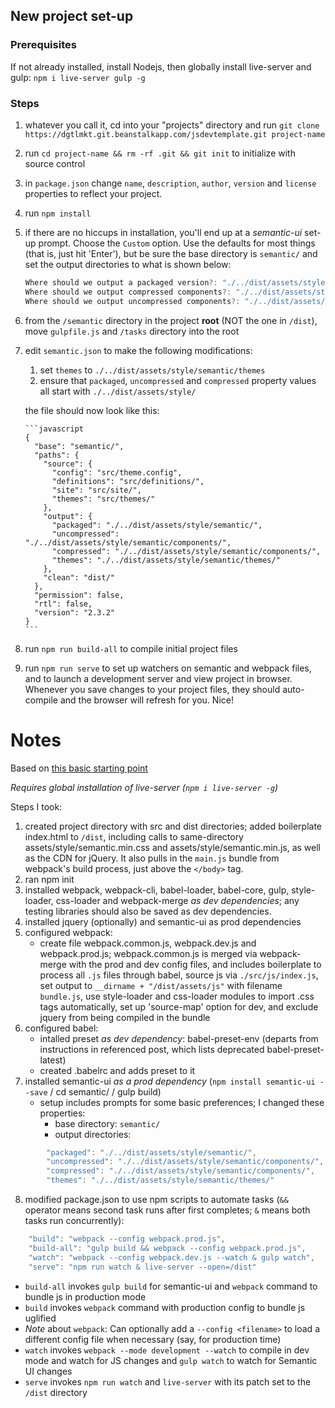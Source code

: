 ## New project set-up

### Prerequisites

If not already installed, install Nodejs, then globally install live-server and gulp: `npm i live-server gulp -g`

### Steps

1.  whatever you call it, cd into your "projects" directory and run `git clone https://dgtlmkt.git.beanstalkapp.com/jsdevtemplate.git project-name`
1.  run `cd project-name && rm -rf .git && git init` to initialize with source control
1.  in `package.json` change `name`, `description`, `author`, `version` and `license` properties to reflect your project.
1.  run `npm install`
1.  if there are no hiccups in installation, you'll end up at a _semantic-ui_ set-up prompt. Choose the `Custom` option. Use the defaults for most things (that is, just hit 'Enter'), but be sure the base directory is `semantic/` and set the output directories to what is shown below:
    ```javascript
    Where should we output a packaged version?: "./../dist/assets/style/semantic/",
    Where should we output compressed components?: "./../dist/assets/style/semantic/components/",
    Where should we output uncompressed components?: "./../dist/assets/style/semantic/components/"
    ```
1.  from the `/semantic` directory in the project **root** (NOT the one in `/dist`), move `gulpfile.js` and `/tasks` directory into the root
1.  edit `semantic.json` to make the following modifications:

    1.  set `themes` to `./../dist/assets/style/semantic/themes`
    1.  ensure that `packaged`, `uncompressed` and `compressed` property values all start with `./../dist/assets/style/`

    the file should now look like this:

        ```javascript
        {
          "base": "semantic/",
          "paths": {
            "source": {
              "config": "src/theme.config",
              "definitions": "src/definitions/",
              "site": "src/site/",
              "themes": "src/themes/"
            },
            "output": {
              "packaged": "./../dist/assets/style/semantic/",
              "uncompressed": "./../dist/assets/style/semantic/components/",
              "compressed": "./../dist/assets/style/semantic/components/",
              "themes": "./../dist/assets/style/semantic/themes/"
            },
            "clean": "dist/"
          },
          "permission": false,
          "rtl": false,
          "version": "2.3.2"
        }
        ```

1.  run `npm run build-all` to compile initial project files

1.  run `npm run serve` to set up watchers on semantic and webpack files, and to launch a development server and view project in browser. Whenever you save changes to your project files, they should auto-compile and the browser will refresh for you. Nice!

# Notes

Based on [this basic starting point](https://italonascimento.github.io/configuring-a-basic-environment-for-javascript-development/)

_Requires global installation of live-server (`npm i live-server -g`)_

Steps I took:

1.  created project directory with src and dist directories; added boilerplate index.html to `/dist`, including calls to same-directory assets/style/semantic.min.css and assets/style/semantic.min.js, as well as the CDN for jQuery. It also pulls in the `main.js` bundle from webpack's build process, just above the `</body>` tag.
2.  ran npm init
3.  installed webpack, webpack-cli, babel-loader, babel-core, gulp, style-loader, css-loader and webpack-merge _as dev dependencies_; any testing libraries should also be saved as dev dependencies.
4.  installed jquery (optionally) and semantic-ui as prod dependencies
5.  configured webpack:
    - create file webpack.common.js, webpack.dev.js and webpack.prod.js; webpack.common.js is merged via webpack-merge with the prod and dev config files, and includes boilerplate to process all `.js` files through babel, source js via `./src/js/index.js`, set output to `__dirname + "/dist/assets/js"` with filename `bundle.js`, use style-loader and css-loader modules to import .css tags automatically, set up 'source-map' option for dev, and exclude jquery from being compiled in the bundle
6.  configured babel:
    - intalled preset _as dev dependency_: babel-preset-env (departs from instructions in referenced post, which lists deprecated babel-preset-latest)
    - created .babelrc and adds preset to it
7.  installed semantic-ui _as a prod dependency_ (`npm install semantic-ui --save` / cd semantic/ / gulp build)
    - setup includes prompts for some basic preferences; I changed these properties:
      - base directory: `semantic/`
      - output directories:

```javascript
        "packaged": "./../dist/assets/style/semantic/",
        "uncompressed": "./../dist/assets/style/semantic/components/",
        "compressed": "./../dist/assets/style/semantic/components/",
        "themes": "./../dist/assets/style/semantic/themes/"
```

8.  modified package.json to use npm scripts to automate tasks (`&&` operator means second task runs after first completes; `&` means both tasks run concurrently):

```javascript
    "build": "webpack --config webpack.prod.js",
    "build-all": "gulp build && webpack --config webpack.prod.js",
    "watch": "webpack --config webpack.dev.js --watch & gulp watch",
    "serve": "npm run watch & live-server --open=/dist"
```

- `build-all` invokes `gulp build` for semantic-ui and `webpack` command to bundle js in production mode
- `build` invokes `webpack` command with production config to bundle js uglified
- _Note_ about `webpack`: Can optionally add a `--config <filename>` to load a different config file when necessary (say, for production time)
- `watch` invokes `webpack --mode development --watch` to compile in dev mode and watch for JS changes and `gulp watch` to watch for Semantic UI changes
- `serve` invokes `npm run watch` and `live-server` with its patch set to the `/dist` directory
